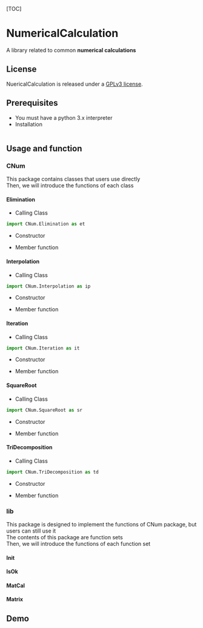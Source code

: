 [TOC]

# **NumericalCalculation**

  A library related to common **numerical calculations**  

## License
NuericalCalculation is released under a  [GPLv3 license](https://github.com/Wang-sx0103/NumericalCalculation/blob/main/LICENSE). 

## Prerequisites
- You must have a python 3.x interpreter
- Installation
```shell

```
## Usage and function
### CNum
This package contains classes that users use directly  
Then, we will introduce the functions of each class  
#### Elimination
- Calling Class
```python
import CNum.Elimination as et
```
- Constructor

- Member function

#### Interpolation
- Calling Class
```python
import CNum.Interpolation as ip
```
- Constructor

- Member function
#### Iteration
- Calling Class
```python
import CNum.Iteration as it
```
- Constructor

- Member function
#### SquareRoot
- Calling Class
```python
import CNum.SquareRoot as sr
```
- Constructor

- Member function


#### TriDecomposition
- Calling Class
```python
import CNum.TriDecomposition as td
```
- Constructor

- Member function

### lib
This package is designed to implement the functions of CNum package, but users can still use it  
The contents of this package are function sets  
Then, we will introduce the functions of each function set   

#### Init

#### IsOk

#### MatCal

#### Matrix

## Demo
